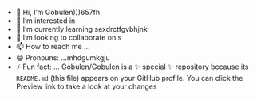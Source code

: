 - 👋 Hi, I’m Gobulen)))657fh
- 👀 I’m interested in 
- 🌱 I’m currently learning sexdrctfgvbhjnk
- 💞️ I’m looking to collaborate on s
- 📫 How to reach me ...
- 😄 Pronouns: ...mhdgumkgju
- ⚡ Fun fact: ...
Gobulen/Gobulen is a ✨ special ✨ repository because its `README.md` (this file) appears on your GitHub profile.
You can click the Preview link to take a look at your changes
